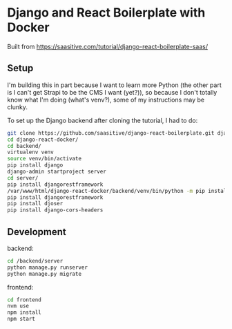 # Django and React Boilerplate with Docker

Built from https://saasitive.com/tutorial/django-react-boilerplate-saas/

## Setup

I'm building this in part because I want to learn more Python (the other part is I can't get Strapi to be the CMS I want (yet?)), so because I don't totally know what I'm doing (what's venv?), some of my instructions may be clunky.

To set up the Django backend after cloning the tutorial, I had to do:

```sh
git clone https://github.com/saasitive/django-react-boilerplate.git django-react-docker
cd django-react-docker/
cd backend/
virtualenv venv
source venv/bin/activate
pip install django
django-admin startproject server
cd server/
pip install djangorestframework
/var/www/html/django-react-docker/backend/venv/bin/python -m pip install --upgrade pip
pip install djangorestframework
pip install djoser
pip install django-cors-headers
```

## Development

backend:

```sh
cd /backend/server
python manage.py runserver
python manage.py migrate
```

frontend:

```sh
cd frontend
nvm use
npm install
npm start
```
